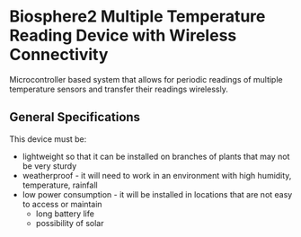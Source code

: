 # Biosphere2 Multiple Temperature Reading Device with Wireless Connectivity
Microcontroller based system that allows for periodic readings of multiple temperature sensors and transfer their readings wirelessly.

## General Specifications
This device must be:
* lightweight so that it can be installed on branches of plants that may not be very sturdy
* weatherproof - it will need to work in an environment with high humidity, temperature, rainfall
* low power consumption - it will be installed in locations that are not easy to access or maintain
  * long battery life
  * possibility of solar

